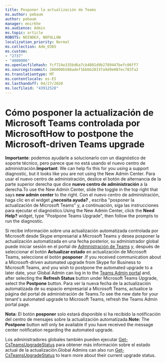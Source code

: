 ```yaml
---
title: Posponer la actualización de Teams
ms.author: pebaum
author: pebaum
manager: mnirkhe
ms.audience: Admin
ms.topic: article
ROBOTS: NOINDEX, NOFOLLOW
localization_priority: Normal
ms.collection: Adm_O365
ms.custom:
- "2737"
- "4000006"
ms.openlocfilehash: fcf724e335bd6a7cb4801d9b2789447befc06ff7
ms.sourcegitcommit: 286000b588adef1bbbb28337a9d9e087ec783fa2
ms.translationtype: MT
ms.contentlocale: es-ES
ms.lasthandoff: 04/27/2020
ms.locfileid: "43912528"
---
```

# <a name="how-to-postpone-the-microsoft-driven-teams-upgrade"></a><span data-ttu-id="5dd5c-102">Cómo posponer la actualización de Microsoft Teams controlada por Microsoft</span><span class="sxs-lookup"><span data-stu-id="5dd5c-102">How to postpone the Microsoft-driven Teams upgrade</span></span>

<span data-ttu-id="5dd5c-103">**Importante**: podemos ayudarle a solucionarlo con un diagnóstico de soporte técnico, pero parece que no está usando el nuevo centro de administración.</span><span class="sxs-lookup"><span data-stu-id="5dd5c-103">**Important**: We can help fix this for you using a support diagnostic, but it looks like you are not using the New Admin Center.</span></span> <span data-ttu-id="5dd5c-104">Para usar el nuevo centro de administración, deslice el botón de alternancia de la parte superior derecha que dice **nuevo centro de administración** a la derecha.</span><span class="sxs-lookup"><span data-stu-id="5dd5c-104">To use the New Admin Center, slide the toggle in the top right that says **new admin center** to the right.</span></span> <span data-ttu-id="5dd5c-105">Con el nuevo centro de administración, haga clic en el widget **¿necesita ayuda?** , escriba "posponer la actualización de Microsoft Teams" y, a continuación, siga las instrucciones para ejecutar el diagnóstico.</span><span class="sxs-lookup"><span data-stu-id="5dd5c-105">Using the New Admin Center, click the **Need Help?** widget, type "Postpone Teams Upgrade", then follow the prompts to run the diagnostic.</span></span>

<span data-ttu-id="5dd5c-106">Si recibe información sobre una actualización automatizada controlada por Microsoft desde Skype empresarial a Microsoft Teams y desea posponer la actualización automatizada en una fecha posterior, su administrador global puede iniciar sesión en el portal de [Administración de Teams](https://admin.teams.microsoft.com/dashboard) y, después de seleccionar el botón **Actualizar estado** en actualización de Microsoft Teams, seleccione el botón **posponer** .</span><span class="sxs-lookup"><span data-stu-id="5dd5c-106">If you received communication about a Microsoft-driven automated upgrade from Skype for Business to Microsoft Teams, and you wish to postpone the automated upgrade to a later date, your Global Admin can log in to the [Teams Admin portal](https://admin.teams.microsoft.com/dashboard) and, after selecting the **Refresh Status** button under Microsoft Teams Upgrade, select the **Postpone** button.</span></span> <span data-ttu-id="5dd5c-107">Para ver la nueva fecha de la actualización automatizada de su espacio empresarial a Microsoft Teams, actualice la página del portal de administración de Teams.</span><span class="sxs-lookup"><span data-stu-id="5dd5c-107">To see the new date for your tenant's automated upgrade to Microsoft Teams, refresh the Teams Admin portal page.</span></span>

<span data-ttu-id="5dd5c-108">**Nota:** El botón **posponer** solo estará disponible si ha recibido la notificación del centro de mensajes sobre la actualización automatizada.</span><span class="sxs-lookup"><span data-stu-id="5dd5c-108">**Note:** The **Postpone** button will only be available if you have received the message center notification regarding the automated upgrade.</span></span> 

<span data-ttu-id="5dd5c-109">Los administradores globales también pueden ejecutar [Get-CsTeamsUpgradeStatus](https://docs.microsoft.com/powershell/module/skype/get-csteamsupgradestatus?view=skype-ps) para obtener más información sobre el estado actual de la actualización.</span><span class="sxs-lookup"><span data-stu-id="5dd5c-109">Global Admins can also run [Get-CsTeamsUpgradeStatus](https://docs.microsoft.com/powershell/module/skype/get-csteamsupgradestatus?view=skype-ps) to learn more about their current upgrade status.</span></span>
